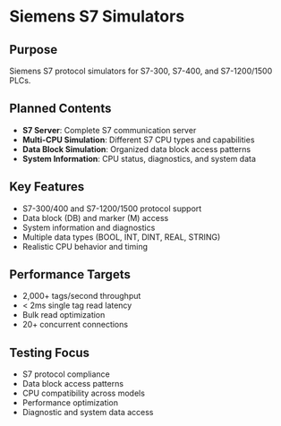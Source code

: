 # Siemens S7 Simulators

## Purpose
Siemens S7 protocol simulators for S7-300, S7-400, and S7-1200/1500 PLCs.

## Planned Contents
- **S7 Server**: Complete S7 communication server
- **Multi-CPU Simulation**: Different S7 CPU types and capabilities
- **Data Block Simulation**: Organized data block access patterns
- **System Information**: CPU status, diagnostics, and system data

## Key Features
- S7-300/400 and S7-1200/1500 protocol support
- Data block (DB) and marker (M) access
- System information and diagnostics
- Multiple data types (BOOL, INT, DINT, REAL, STRING)
- Realistic CPU behavior and timing

## Performance Targets
- 2,000+ tags/second throughput
- < 2ms single tag read latency
- Bulk read optimization
- 20+ concurrent connections

## Testing Focus
- S7 protocol compliance
- Data block access patterns
- CPU compatibility across models
- Performance optimization
- Diagnostic and system data access